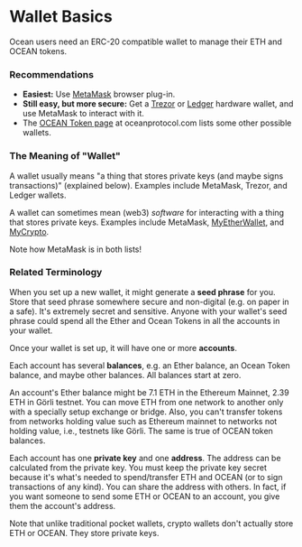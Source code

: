 # Wallet Basics

Ocean users need an ERC-20 compatible wallet to manage their ETH and OCEAN tokens.

### Recommendations

* **Easiest:** Use [MetaMask](https://metamask.io/) browser plug-in.
* **Still easy, but more secure:** Get a [Trezor](https://trezor.io/) or [Ledger](https://www.ledger.com/) hardware wallet, and use MetaMask to interact with it.
* The [OCEAN Token page](https://oceanprotocol.com/token) at oceanprotocol.com lists some other possible wallets.

### The Meaning of "Wallet"

A wallet usually means "a thing that stores private keys (and maybe signs transactions)" (explained below). Examples include MetaMask, Trezor, and Ledger wallets.

A wallet can sometimes mean (web3) _software_ for interacting with a thing that stores private keys. Examples include MetaMask, [MyEtherWallet](https://www.myetherwallet.com/), and [MyCrypto](https://www.mycrypto.com/).

Note how MetaMask is in both lists!

### Related Terminology

When you set up a new wallet, it might generate a **seed phrase** for you. Store that seed phrase somewhere secure and non-digital (e.g. on paper in a safe). It's extremely secret and sensitive. Anyone with your wallet's seed phrase could spend all the Ether and Ocean Tokens in all the accounts in your wallet.

Once your wallet is set up, it will have one or more **accounts**.

Each account has several **balances**, e.g. an Ether balance, an Ocean Token balance, and maybe other balances. All balances start at zero.

An account's Ether balance might be 7.1 ETH in the Ethereum Mainnet, 2.39 ETH in Görli testnet. You can move ETH from one network to another only with a specially setup exchange or bridge. Also, you can't transfer tokens from networks holding value such as Ethereum mainnet to networks not holding value, i.e., testnets like Görli. The same is true of OCEAN token balances.

Each account has one **private key** and one **address**. The address can be calculated from the private key. You must keep the private key secret because it's what's needed to spend/transfer ETH and OCEAN (or to sign transactions of any kind). You can share the address with others. In fact, if you want someone to send some ETH or OCEAN to an account, you give them the account's address.

Note that unlike traditional pocket wallets, crypto wallets don't actually store ETH or OCEAN. They store private keys.
